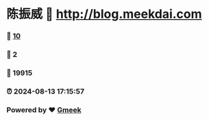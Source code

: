 # 陈振威 :link: http://blog.meekdai.com 
### :page_facing_up: [10](http://blog.meekdai.com/tag.html) 
### :speech_balloon: 2 
### :hibiscus: 19915 
### :alarm_clock: 2024-08-13 17:15:57 
### Powered by :heart: [Gmeek](https://github.com/Meekdai/Gmeek)
